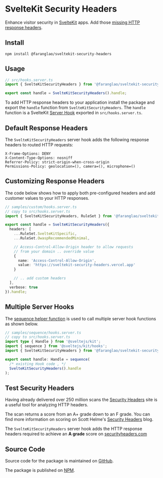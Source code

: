 # SvelteKit Security Headers

Enhance visitor security in [SvelteKit](https://kit.svelte.dev) apps. Add those [missing HTTP response headers](https://securityheaders.com/?q=https%3A%2F%2Fkit.svelte.dev%2F&hide=on&followRedirects=on).

## Install

```shell
npm install @faranglao/sveltekit-security-headers
```

## Usage

```ts
// src/hooks.server.ts
import { SvelteKitSecurityHeaders } from '@faranglao/sveltekit-security-headers';

export const handle = SvelteKitSecurityHeaders().handle;
```

To add HTTP response headers to your application install the package and export the `handle` function from `SvelteKitSecurityHeaders`. The `handle` function is a SvelteKit [Server Hook](https://kit.svelte.dev/docs/hooks#server-hooks) exported in `src/hooks.server.ts`.

## Default Response Headers

The `SvelteKitSecurityHeaders` server hook adds the following response headers to routed HTTP requests:

```http
X-Frame-Options: DENY
X-Content-Type-Options: nosniff
Referrer-Policy: strict-origin-when-cross-origin
Permissions-Policy: geolocation=(), camera=(), microphone=()
```

## Customizing Response Headers

The code below shows how to apply both pre-configured headers and add customer values to your HTTP responses.

```ts
// samples/custom/hooks.server.ts
// copy to src/hooks.server.ts
import { SvelteKitSecurityHeaders, RuleSet } from '@faranglao/sveltekit-security-headers';

export const handle = SvelteKitSecurityHeaders({
  headers: [
    ...RuleSet.SvelteKitSpecific,
    ...RuleSet.OwaspRecommendedMinimal,

    // Access-Control-Allow-Origin header to allow requests
    // from your domain .. override value
    {
      name: 'Access-Control-Allow-Origin',
      value: 'https://sveltekit-security-headers.vercel.app'
    }

    // .. add custom headers
  ],
  verbose: true
}).handle;
```

## Multiple Server Hooks

The [sequence helper function](https://kit.svelte.dev/docs/modules#sveltejs-kit-hooks) is used to call multiple server hook functions as shown below.

```ts
// samples/sequence/hooks.server.ts
// copy to src/hooks.server.ts
import type { Handle } from '@sveltejs/kit';
import { sequence } from '@sveltejs/kit/hooks';
import { SvelteKitSecurityHeaders } from '@faranglao/sveltekit-security-headers';

export const handle: Handle = sequence(
  /* existing Hook code , */
  SvelteKitSecurityHeaders().handle
);
```

## Test Security Headers

Having already delivered over 250 million scans the [Security Headers](https://securityheaders.com/) site is a useful tool for analyzing HTTP headers.

The scan returns a score from an A+ grade down to an F grade. You can find more information on scoring on Scott Helme's [Security Headers](https://scotthelme.co.uk/tag/security-headers/) blog.

The `SvelteKitSecurityHeaders` server hook adds the HTTP response headers required to achieve an **A&nbsp;grade** score on [securityheaders.com](https://securityheaders.com/?q=https%3A%2F%2Fsveltekit-security-headers.vercel.app%2F&followRedirects=on)

## Source Code

Source code for the package is maintained on [GitHub](https://github.com/kevinobee/sveltekit-security-headers).

The package is published on [NPM](https://www.npmjs.com/package/@faranglao/sveltekit-security-headers).
